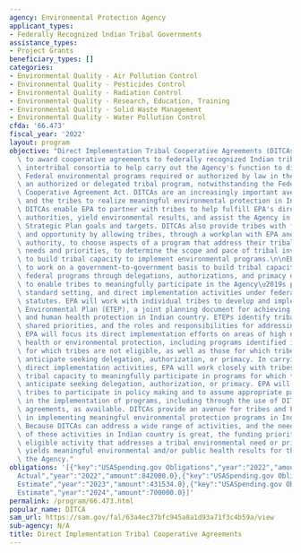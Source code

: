 ```yaml
---
agency: Environmental Protection Agency
applicant_types:
- Federally Recognized lndian Tribal Governments
assistance_types:
- Project Grants
beneficiary_types: []
categories:
- Environmental Quality - Air Pollution Control
- Environmental Quality - Pesticides Control
- Environmental Quality - Radiation Control
- Environmental Quality - Research, Education, Training
- Environmental Quality - Solid Waste Management
- Environmental Quality - Water Pollution Control
cfda: '66.473'
fiscal_year: '2022'
layout: program
objective: "Direct Implementation Tribal Cooperative Agreements (DITCAs) enable EPA\
  \ to award cooperative agreements to federally recognized Indian tribes and eligible\
  \ intertribal consortia to help carry out the Agency's function to directly implement\
  \ Federal environmental programs required or authorized by law in the absence of\
  \ an authorized or delegated tribal program, notwithstanding the Federal Grant and\
  \ Cooperative Agreement Act. DITCAs are an increasingly important avenue for EPA\
  \ and the tribes to realize meaningful environmental protection in Indian Country.\
  \ DITCAs enable EPA to partner with tribes to help fulfill EPA's direct implementation\
  \ authorities, yield environmental results, and assist the Agency in meeting its\
  \ Strategic Plan goals and targets. DITCAs also provide tribes with flexibility\
  \ and opportunity by allowing tribes, through a workplan with EPA and under federal\
  \ authority, to choose aspects of a program that address their tribal environmental\
  \ needs and priorities, to determine the scope and pace of tribal involvement, and\
  \ to build tribal capacity to implement environmental programs.\n\nEPA is committed\
  \ to work on a government-to-government basis to build tribal capacity to implement\
  \ federal programs through delegations, authorizations, and primacy designations\
  \ to enable tribes to meaningfully participate in the Agency\u2019s policy making,\
  \ standard setting, and direct implementation activities under federal environmental\
  \ statutes. EPA will work with individual tribes to develop and implement an EPA-Tribal\
  \ Environmental Plan (ETEP), a joint planning document for achieving stronger environmental\
  \ and human health protection in Indian country. ETEPs identify tribal, EPA, and\
  \ shared priorities, and the roles and responsibilities for addressing those priorities.\
  \ EPA will focus its direct implementation efforts on areas of high need for human\
  \ health or environmental protection, including programs identified in the ETEP\
  \ for which tribes are not eligible, as well as those for which tribes do not currently\
  \ anticipate seeking delegation, authorization, or primacy. In carrying out its\
  \ direct implementation activities, EPA will work closely with tribes to develop\
  \ tribal capacity to meaningfully participate in programs for which they do not\
  \ anticipate seeking delegation, authorization, or primacy. EPA will also encourage\
  \ tribes to participate in policy making and to assume appropriate partial roles\
  \ in the implementation of programs, including through the use of DITCAs or other\
  \ agreements, as available. DITCAs provide an avenue for tribes and EPA to partner\
  \ in implementing meaningful environmental protection programs in Indian country.\
  \ Because DITCAs can address a wide range of activities, and the need for implementation\
  \ of these activities in Indian country is great, the funding priority is for any\
  \ eligible activity that addresses a tribal environmental need or priority, and\
  \ yields meaningful environmental and/or public health results for the tribe and\
  \ the Agency."
obligations: '[{"key":"USASpending.gov Obligations","year":"2022","amount":1472500.0},{"key":"SAM.gov
  Actual","year":"2022","amount":842000.0},{"key":"USASpending.gov Obligations","year":"2023","amount":677784.0},{"key":"SAM.gov
  Estimate","year":"2023","amount":431534.0},{"key":"USASpending.gov Obligations","year":"2024","amount":0.0},{"key":"SAM.gov
  Estimate","year":"2024","amount":700000.0}]'
permalink: /program/66.473.html
popular_name: DITCA
sam_url: https://sam.gov/fal/63a4ec37bfc945a8a1d93a71f3c4b59a/view
sub-agency: N/A
title: Direct Implementation Tribal Cooperative Agreements
---
```

